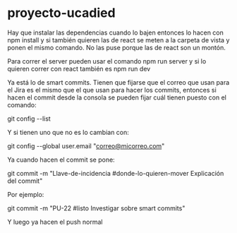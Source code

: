 # proyecto-ucadied
Hay que instalar las dependencias cuando lo bajen entonces lo hacen
con npm install y si también quieren las de react se meten a la
carpeta de vista y ponen el mismo comando. No las puse porque las 
de react son un montón.

Para correr el server pueden usar el comando npm run server y si
lo quieren correr con react también es npm run dev

Ya está lo de smart commits. Tienen que fijarse que el correo que
usan para el Jira es el mismo que el que usan para hacer los commits,
entonces si hacen el commit desde la consola se pueden fijar cuál
tienen puesto con el comando:

git config --list

Y si tienen uno que no es lo cambian con:

git config --global user.email "correo@micorreo.com"

Ya cuando hacen el commit se pone:

git commit -m "Llave-de-incidencia \#donde-lo-quieren-mover Explicación del commit"

Por ejemplo:

git commit -m "PU-22 \#listo Investigar sobre smart commits"

Y luego ya hacen el push normal
